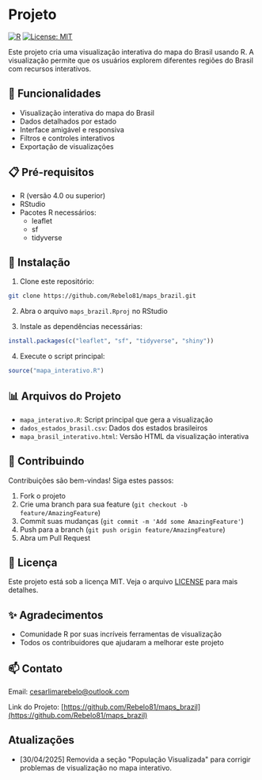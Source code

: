 # Projeto
[![R](https://img.shields.io/badge/R-276DC3?style=for-the-badge&logo=r&logoColor=white)](https://www.r-project.org/)
[![License: MIT](https://img.shields.io/badge/License-MIT-yellow.svg)](https://opensource.org/licenses/MIT)

Este projeto cria uma visualização interativa do mapa do Brasil usando R. A visualização permite que os usuários explorem diferentes regiões do Brasil com recursos interativos.

## 🚀 Funcionalidades

- Visualização interativa do mapa do Brasil
- Dados detalhados por estado
- Interface amigável e responsiva
- Filtros e controles interativos
- Exportação de visualizações

## 📋 Pré-requisitos

- R (versão 4.0 ou superior)
- RStudio
- Pacotes R necessários:
  - leaflet
  - sf
  - tidyverse

## 🔧 Instalação

1. Clone este repositório:
```bash
git clone https://github.com/Rebelo81/maps_brazil.git
```

2. Abra o arquivo `maps_brazil.Rproj` no RStudio

3. Instale as dependências necessárias:
```R
install.packages(c("leaflet", "sf", "tidyverse", "shiny"))
```

4. Execute o script principal:
```R
source("mapa_interativo.R")
```

## 📊 Arquivos do Projeto

- `mapa_interativo.R`: Script principal que gera a visualização
- `dados_estados_brasil.csv`: Dados dos estados brasileiros
- `mapa_brasil_interativo.html`: Versão HTML da visualização interativa

## 🤝 Contribuindo

Contribuições são bem-vindas! Siga estes passos:

1. Fork o projeto
2. Crie uma branch para sua feature (`git checkout -b feature/AmazingFeature`)
3. Commit suas mudanças (`git commit -m 'Add some AmazingFeature'`)
4. Push para a branch (`git push origin feature/AmazingFeature`)
5. Abra um Pull Request

## 📝 Licença

Este projeto está sob a licença MIT. Veja o arquivo [LICENSE](LICENSE) para mais detalhes.

## ✨ Agradecimentos

- Comunidade R por suas incríveis ferramentas de visualização
- Todos os contribuidores que ajudaram a melhorar este projeto

## 📫 Contato

Email: cesarlimarebelo@outlook.com

Link do Projeto: [https://github.com/Rebelo81/maps_brazil](https://github.com/Rebelo81/maps_brazil) 

## Atualizações

- [30/04/2025] Removida a seção "População Visualizada" para corrigir problemas de visualização no mapa interativo.



